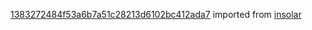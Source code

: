 [1383272484f53a6b7a51c28213d6102bc412ada7](https://github.com/insolar/insolar/commit/1383272484f53a6b7a51c28213d6102bc412ada7) imported from [insolar](https://github.com/insolar/insolar)
